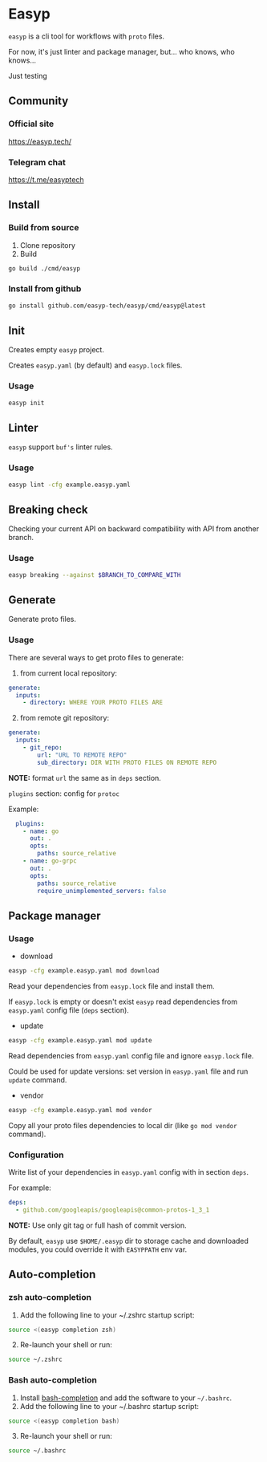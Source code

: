 # Easyp

`easyp` is a cli tool for workflows with `proto` files.

For now, it's just linter and package manager, but... who knows, who knows...

Just testing

## Community

### Official site

https://easyp.tech/

### Telegram chat

https://t.me/easyptech

## Install

### Build from source

1. Clone repository
2. Build
```bash
go build ./cmd/easyp
```

### Install from github

```bash
go install github.com/easyp-tech/easyp/cmd/easyp@latest
```

## Init

Creates empty `easyp` project.

Creates `easyp.yaml` (by default) and `easyp.lock` files.

### Usage

```bash
easyp init
```

## Linter

`easyp` support `buf's` linter rules.

### Usage

```bash
easyp lint -cfg example.easyp.yaml
```
## Breaking check

Checking your current API on backward compatibility with API from another branch.

### Usage

```bash
easyp breaking --against $BRANCH_TO_COMPARE_WITH
```

## Generate

Generate proto files. 

### Usage

There are several ways to get proto files to generate:
1. from current local repository:
```yaml
generate:
  inputs:
    - directory: WHERE YOUR PROTO FILES ARE
```
2. from remote git repository:
```yaml
generate:
  inputs:
    - git_repo:
        url: "URL TO REMOTE REPO"
        sub_directory: DIR WITH PROTO FILES ON REMOTE REPO
```
**NOTE:** format `url` the same as in `deps` section.

`plugins` section: config for `protoc`

Example:
```yaml
  plugins:
    - name: go
      out: .
      opts:
        paths: source_relative
    - name: go-grpc
      out: .
      opts:
        paths: source_relative
        require_unimplemented_servers: false
```

## Package manager

### Usage

* download

```bash
easyp -cfg example.easyp.yaml mod download
```

Read your dependencies from `easyp.lock` file and install them.


If `easyp.lock` is empty or doesn't exist `easyp` read dependencies from `easyp.yaml` config file (`deps` section).

* update
```bash
easyp -cfg example.easyp.yaml mod update
```

Read dependencies from `easyp.yaml` config file and ignore `easyp.lock` file.

Could be used for update versions: set version in `easyp.yaml` file and run `update` command.

* vendor
```bash
easyp -cfg example.easyp.yaml mod vendor
```

Copy all your proto files dependencies to local dir (like `go mod vendor` command).


### Configuration

Write list of your dependencies in `easyp.yaml` config with in section `deps`.

For example:

```yaml
deps:
  - github.com/googleapis/googleapis@common-protos-1_3_1
```

**NOTE:** Use only git tag or full hash of commit version.

By default, `easyp` use `$HOME/.easyp` dir to storage cache and downloaded modules, you could override it with `EASYPPATH` env var.

## Auto-completion

### zsh auto-completion

1. Add the following line to your ~/.zshrc startup script:

```bash
source <(easyp completion zsh)
```

2. Re-launch your shell or run:

```bash
source ~/.zshrc
```

### Bash auto-completion

1. Install [bash-completion](https://github.com/scop/bash-completion#installation) and add the software to your `~/.bashrc`.
2. Add the following line to your ~/.bashrc startup script:

```bash
source <(easyp completion bash)
```

3. Re-launch your shell or run:

```bash
source ~/.bashrc
```
